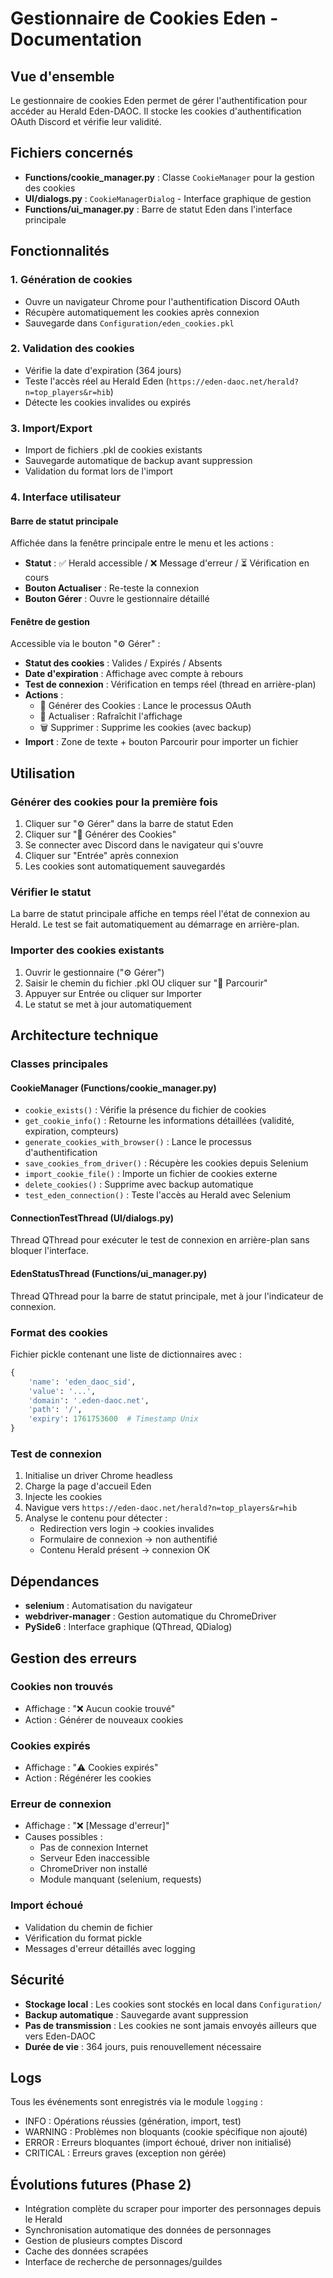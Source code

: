 # Gestionnaire de Cookies Eden - Documentation

## Vue d'ensemble

Le gestionnaire de cookies Eden permet de gérer l'authentification pour accéder au Herald Eden-DAOC. Il stocke les cookies d'authentification OAuth Discord et vérifie leur validité.

## Fichiers concernés

- **Functions/cookie_manager.py** : Classe `CookieManager` pour la gestion des cookies
- **UI/dialogs.py** : `CookieManagerDialog` - Interface graphique de gestion
- **Functions/ui_manager.py** : Barre de statut Eden dans l'interface principale

## Fonctionnalités

### 1. Génération de cookies
- Ouvre un navigateur Chrome pour l'authentification Discord OAuth
- Récupère automatiquement les cookies après connexion
- Sauvegarde dans `Configuration/eden_cookies.pkl`

### 2. Validation des cookies
- Vérifie la date d'expiration (364 jours)
- Teste l'accès réel au Herald Eden (`https://eden-daoc.net/herald?n=top_players&r=hib`)
- Détecte les cookies invalides ou expirés

### 3. Import/Export
- Import de fichiers .pkl de cookies existants
- Sauvegarde automatique de backup avant suppression
- Validation du format lors de l'import

### 4. Interface utilisateur

#### Barre de statut principale
Affichée dans la fenêtre principale entre le menu et les actions :
- **Statut** : ✅ Herald accessible / ❌ Message d'erreur / ⏳ Vérification en cours
- **Bouton Actualiser** : Re-teste la connexion
- **Bouton Gérer** : Ouvre le gestionnaire détaillé

#### Fenêtre de gestion
Accessible via le bouton "⚙️ Gérer" :
- **Statut des cookies** : Valides / Expirés / Absents
- **Date d'expiration** : Affichage avec compte à rebours
- **Test de connexion** : Vérification en temps réel (thread en arrière-plan)
- **Actions** :
  - 🔐 Générer des Cookies : Lance le processus OAuth
  - 🔄 Actualiser : Rafraîchit l'affichage
  - 🗑️ Supprimer : Supprime les cookies (avec backup)
- **Import** : Zone de texte + bouton Parcourir pour importer un fichier

## Utilisation

### Générer des cookies pour la première fois
1. Cliquer sur "⚙️ Gérer" dans la barre de statut Eden
2. Cliquer sur "🔐 Générer des Cookies"
3. Se connecter avec Discord dans le navigateur qui s'ouvre
4. Cliquer sur "Entrée" après connexion
5. Les cookies sont automatiquement sauvegardés

### Vérifier le statut
La barre de statut principale affiche en temps réel l'état de connexion au Herald. Le test se fait automatiquement au démarrage en arrière-plan.

### Importer des cookies existants
1. Ouvrir le gestionnaire ("⚙️ Gérer")
2. Saisir le chemin du fichier .pkl OU cliquer sur "📁 Parcourir"
3. Appuyer sur Entrée ou cliquer sur Importer
4. Le statut se met à jour automatiquement

## Architecture technique

### Classes principales

#### CookieManager (Functions/cookie_manager.py)
- `cookie_exists()` : Vérifie la présence du fichier de cookies
- `get_cookie_info()` : Retourne les informations détaillées (validité, expiration, compteurs)
- `generate_cookies_with_browser()` : Lance le processus d'authentification
- `save_cookies_from_driver()` : Récupère les cookies depuis Selenium
- `import_cookie_file()` : Importe un fichier de cookies externe
- `delete_cookies()` : Supprime avec backup automatique
- `test_eden_connection()` : Teste l'accès au Herald avec Selenium

#### ConnectionTestThread (UI/dialogs.py)
Thread QThread pour exécuter le test de connexion en arrière-plan sans bloquer l'interface.

#### EdenStatusThread (Functions/ui_manager.py)
Thread QThread pour la barre de statut principale, met à jour l'indicateur de connexion.

### Format des cookies
Fichier pickle contenant une liste de dictionnaires avec :
```python
{
    'name': 'eden_daoc_sid',
    'value': '...',
    'domain': '.eden-daoc.net',
    'path': '/',
    'expiry': 1761753600  # Timestamp Unix
}
```

### Test de connexion
1. Initialise un driver Chrome headless
2. Charge la page d'accueil Eden
3. Injecte les cookies
4. Navigue vers `https://eden-daoc.net/herald?n=top_players&r=hib`
5. Analyse le contenu pour détecter :
   - Redirection vers login → cookies invalides
   - Formulaire de connexion → non authentifié
   - Contenu Herald présent → connexion OK

## Dépendances

- **selenium** : Automatisation du navigateur
- **webdriver-manager** : Gestion automatique du ChromeDriver
- **PySide6** : Interface graphique (QThread, QDialog)

## Gestion des erreurs

### Cookies non trouvés
- Affichage : "❌ Aucun cookie trouvé"
- Action : Générer de nouveaux cookies

### Cookies expirés
- Affichage : "⚠️ Cookies expirés"
- Action : Régénérer les cookies

### Erreur de connexion
- Affichage : "❌ [Message d'erreur]"
- Causes possibles :
  - Pas de connexion Internet
  - Serveur Eden inaccessible
  - ChromeDriver non installé
  - Module manquant (selenium, requests)

### Import échoué
- Validation du chemin de fichier
- Vérification du format pickle
- Messages d'erreur détaillés avec logging

## Sécurité

- **Stockage local** : Les cookies sont stockés en local dans `Configuration/`
- **Backup automatique** : Sauvegarde avant suppression
- **Pas de transmission** : Les cookies ne sont jamais envoyés ailleurs que vers Eden-DAOC
- **Durée de vie** : 364 jours, puis renouvellement nécessaire

## Logs

Tous les événements sont enregistrés via le module `logging` :
- INFO : Opérations réussies (génération, import, test)
- WARNING : Problèmes non bloquants (cookie spécifique non ajouté)
- ERROR : Erreurs bloquantes (import échoué, driver non initialisé)
- CRITICAL : Erreurs graves (exception non gérée)

## Évolutions futures (Phase 2)

- Intégration complète du scraper pour importer des personnages depuis le Herald
- Synchronisation automatique des données de personnages
- Gestion de plusieurs comptes Discord
- Cache des données scrapées
- Interface de recherche de personnages/guildes
